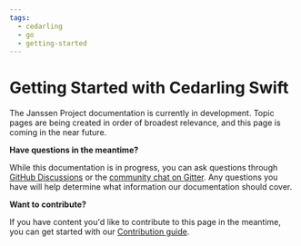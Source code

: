 ```yaml
---
tags:
  - cedarling
  - go
  - getting-started
---
```


# Getting Started with Cedarling Swift

The Janssen Project documentation is currently in development. Topic pages are being created in order of broadest relevance, and this page is coming in the near future.

**Have questions in the meantime?**

While this documentation is in progress, you can ask questions through [GitHub Discussions](https://github.com/JanssenProject/jans/discussions) or the [community chat on Gitter](https://gitter.im/JanssenProject/Lobby). Any questions you have will help determine what information our documentation should cover.

**Want to contribute?**

If you have content you'd like to contribute to this page in the meantime, you can get started with our [Contribution guide](https://docs.jans.io/head/CONTRIBUTING/).
